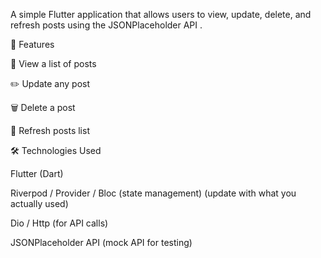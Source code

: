 A simple Flutter application that allows users to view, update, delete, and refresh posts using the JSONPlaceholder API
.

🚀 Features

📖 View a list of posts

✏️ Update any post

🗑️ Delete a post

🔄 Refresh posts list

🛠️ Technologies Used

Flutter (Dart)

Riverpod / Provider / Bloc (state management) (update with what you actually used)

Dio / Http (for API calls)

JSONPlaceholder API (mock API for testing)
